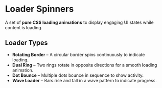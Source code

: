 # Loader Spinners

A set of **pure CSS loading animations** to display engaging UI states while content is loading.

## Loader Types

- **Rotating Border** – A circular border spins continuously to indicate loading.  
- **Dual Ring** – Two rings rotate in opposite directions for a smooth loading animation.  
- **Dot Bounce** – Multiple dots bounce in sequence to show activity.  
- **Wave Loader** – Bars rise and fall in a wave pattern to indicate progress.